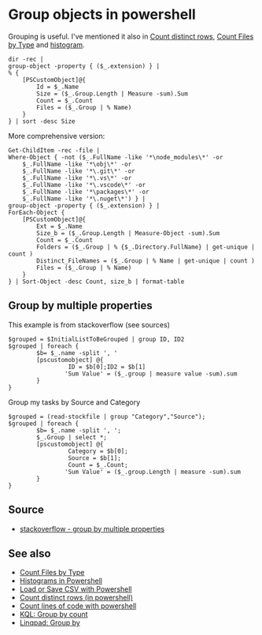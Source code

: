 ﻿# Group objects in powershell

Grouping is useful. I've mentioned it also in [Count distinct rows](count_distinct_rows.md), [Count Files by Type](filetypes.md) and [histogram](histogram.md).

	dir -rec |
	group-object -property { ($_.extension) } |
	% {
		[PSCustomObject]@{
			Id = $_.Name
			Size = ($_.Group.Length | Measure -sum).Sum
			Count = $_.Count
			Files = ($_.Group | % Name)
		}
	} | sort -desc Size


More comprehensive version:

	Get-ChildItem -rec -file |
	Where-Object { -not ($_.FullName -like '*\node_modules\*' -or
		$_.FullName -like '*\obj\*' -or
		$_.FullName -like '*\.git\*' -or
		$_.FullName -like '*\.vs\*' -or
		$_.FullName -like '*\.vscode\*' -or
		$_.FullName -like '*\packages\*' -or
		$_.FullName -like '*\.nuget\*') } |
	group-object -property { ($_.extension) } |
	ForEach-Object {
		[PSCustomObject]@{
			Ext = $_.Name
			Size_b = ($_.Group.Length | Measure-Object -sum).Sum
			Count = $_.Count
			Folders = ($_.Group | % {$_.Directory.FullName} | get-unique | count )
			Distinct_FileNames = ($_.Group | % Name | get-unique | count )
			Files = ($_.Group | % Name)
		}
	} | Sort-Object -desc Count, size_b | format-table




## Group by multiple properties

This example is from stackoverflow (see sources)

	$grouped = $InitialListToBeGrouped | group ID, ID2
	$grouped | foreach {
			$b= $_.name -split ', '
			[pscustomobject] @{
					 ID = $b[0];ID2 = $b[1]
					'Sum Value' = ($_.group | measure value -sum).sum
			}
	}

Group my tasks by Source and Category

	$grouped = (read-stockfile | group "Category","Source");
	$grouped | foreach {
			$b= $_.name -split ', ';
			$_.Group | select *;
			[pscustomobject] @{
					 Category = $b[0];
					 Source = $b[1];
					 Count = $_.Count;
					'Sum Value' = ($_.group.Length | measure -sum).sum
			}
	}

## Source

- [stackoverflow - group by multiple properties](https://stackoverflow.com/questions/30769809/powershell-group-by-multiple-properties)

## See also

- [Count Files by Type](filetypes.md)
- [Histograms in Powershell](histogram.md)
- [Load or Save CSV with Powershell](load_save_csv.md)
- [Count distinct rows (in powershell)](count_distinct_rows.md)
- [Count lines of code with powershell](count_lines_of_code.md)
- [KQL: Group by count](../kql/group_by_count_in_kql.md)
- [Linqpad: Group by](../linqpad/group_by.md)
